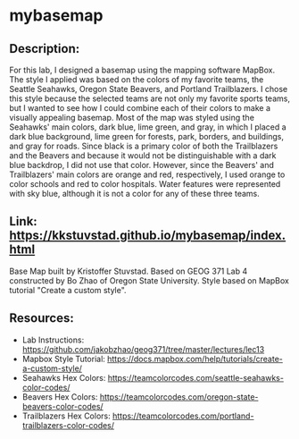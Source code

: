 # mybasemap

## Description:

For this lab, I designed a basemap using the mapping software MapBox. The style I applied was based on the colors of my favorite teams, the Seattle Seahawks, Oregon State Beavers, and Portland Trailblazers. I chose this style because the selected teams are not only my favorite sports teams, but I wanted to see how I could combine each of their colors to make a visually appealing basemap. Most of the map was styled using the Seahawks' main colors, dark blue, lime green, and gray, in which I placed a dark blue background, lime green for forests, park, borders, and buildings, and gray for roads. Since black is a primary color of both the Trailblazers and the Beavers and because it would not be distinguishable with a dark blue backdrop, I did not use that color. However, since the Beavers' and Trailblazers' main colors are orange and red, respectively, I used orange to color schools and red to color hospitals. Water features were represented with sky blue, although it is not a color for any of these three teams.

## Link: https://kkstuvstad.github.io/mybasemap/index.html 

Base Map built by Kristoffer Stuvstad. Based on GEOG 371 Lab 4 constructed by Bo Zhao of Oregon State University. Style based on MapBox tutorial "Create a custom style".

## Resources:
* Lab Instructions: https://github.com/jakobzhao/geog371/tree/master/lectures/lec13
* Mapbox Style Tutorial: https://docs.mapbox.com/help/tutorials/create-a-custom-style/
* Seahawks Hex Colors: https://teamcolorcodes.com/seattle-seahawks-color-codes/
* Beavers Hex Colors: https://teamcolorcodes.com/oregon-state-beavers-color-codes/
* Trailblazers Hex Colors: https://teamcolorcodes.com/portland-trailblazers-color-codes/
